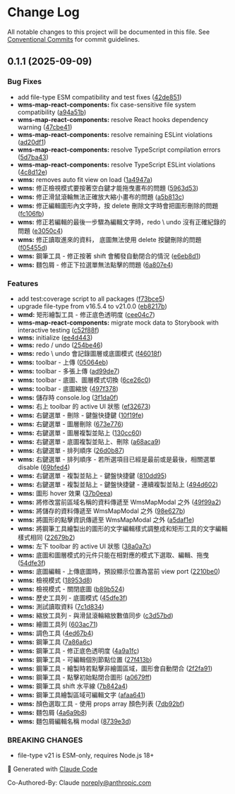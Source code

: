 # Change Log

All notable changes to this project will be documented in this file.
See [Conventional Commits](https://conventionalcommits.org) for commit guidelines.

## 0.1.1 (2025-09-09)

### Bug Fixes

- add file-type ESM compatibility and test fixes ([42de851](https://github.com/Rytass/Utils/commit/42de8515f7a111588206d9b2ffb7c20b382bb90d))
- **wms-map-react-components:** fix case-sensitive file system compatibility ([a94a51b](https://github.com/Rytass/Utils/commit/a94a51b0836dc8d33e02c1f3672cfd57f30b438a))
- **wms-map-react-components:** resolve React hooks dependency warning ([47cbe41](https://github.com/Rytass/Utils/commit/47cbe41823379bddfd3cc582825dec8b023d57a9))
- **wms-map-react-components:** resolve remaining ESLint violations ([ad20df1](https://github.com/Rytass/Utils/commit/ad20df1cd412059e82b3c0a6dc7c4fa0411b383f))
- **wms-map-react-components:** resolve TypeScript compilation errors ([5d7ba43](https://github.com/Rytass/Utils/commit/5d7ba43e430a507ed2b443287c97fb886cf83bd3))
- **wms-map-react-components:** resolve TypeScript ESLint violations ([4c8d12e](https://github.com/Rytass/Utils/commit/4c8d12e33f476b0b00474a4feb6a6c31a95247d9))
- **wms:** removes auto fit view on load ([1a4947a](https://github.com/Rytass/Utils/commit/1a4947a32b7ac4a003cf30f2f099f48321be3e01))
- **wms:** 修正檢視模式要按著空白鍵才能拖曳畫布的問題 ([5963d53](https://github.com/Rytass/Utils/commit/5963d53024db65273b9a79efba2c71b48d530dad))
- **wms:** 修正滑鼠滾輪無法正確放大縮小畫布的問題 ([a5b813c](https://github.com/Rytass/Utils/commit/a5b813cd234d48bd70dd183857e3ff588bc978a7))
- **wms:** 修正編輯圖形內文字時，按 delete 刪除文字時會把圖形刪除的問題 ([fc106fb](https://github.com/Rytass/Utils/commit/fc106fbb5398612fc1e7b92820445e28c446c951))
- **wms:** 修正若編輯的最後一步驟為編輯文字時，redo \ undo 沒有正確紀錄的問題 ([e3050c4](https://github.com/Rytass/Utils/commit/e3050c44baa4232911bb57d0c33a12458e3b36b1))
- **wms:** 修正讀取進來的資料， 底圖無法使用 delete 按鍵刪除的問題 ([f05455d](https://github.com/Rytass/Utils/commit/f05455d35fe001e878f45324066842438b94d081))
- **wms:** 鋼筆工具 - 修正按著 shift 會觸發自動閉合的情況 ([e6eb8d1](https://github.com/Rytass/Utils/commit/e6eb8d1db97258c0b9e826b06e292e4db668e5d8))
- **wms:** 麵包屑 - 修正下拉選單無法點擊的問題 ([6a807e4](https://github.com/Rytass/Utils/commit/6a807e422fba5cf4f710ce7198a681220789cf74))

### Features

- add test:coverage script to all packages ([f73bce5](https://github.com/Rytass/Utils/commit/f73bce52024d453755824fa6af784f13da50061f))
- upgrade file-type from v16.5.4 to v21.0.0 ([eb8217b](https://github.com/Rytass/Utils/commit/eb8217b76c4a0d74061f782c082fd4183961bb12))
- **wmd:** 矩形繪製工具 - 修正底色透明度 ([cee04c7](https://github.com/Rytass/Utils/commit/cee04c7caf2af35fa460edc676810d0bb1e9f97a))
- **wms-map-react-components:** migrate mock data to Storybook with interactive testing ([c52f88f](https://github.com/Rytass/Utils/commit/c52f88fe5d4c3de58034750ded806a75a7ca6264))
- **wms:** initialize ([ee4d443](https://github.com/Rytass/Utils/commit/ee4d4435cd57e5d06a67842e65d669ccecef5d0b))
- **wms:** redo / undo ([254be46](https://github.com/Rytass/Utils/commit/254be4613891931d1baa939a8be8fcdfff982419))
- **wms:** redo \ undo 會記錄圖層或底圖模式 ([f46018f](https://github.com/Rytass/Utils/commit/f46018f60f768badd05e8b229c217cd25e5b2e4b))
- **wms:** toolbar - 上傳 ([05064eb](https://github.com/Rytass/Utils/commit/05064eb1246664d9039d3527582c93f8b49a5917))
- **wms:** toolbar - 多張上傳 ([ad99de7](https://github.com/Rytass/Utils/commit/ad99de79df71a02d4ace183d81a6a3b035b314f8))
- **wms:** toolbar - 底圖、圖層模式切換 ([6ce26c0](https://github.com/Rytass/Utils/commit/6ce26c05191d05276e0549e9c37b44e8241bf99b))
- **wms:** toolbar - 底圖縮放 ([497f378](https://github.com/Rytass/Utils/commit/497f3789cb9c3f4e387619c8239dc8a820c5e4e3))
- **wms:** 儲存時 console.log ([3f1da0f](https://github.com/Rytass/Utils/commit/3f1da0f05b417595fc09caf0aaac6efbb4190109))
- **wms:** 右上 toolbar 的 active UI 狀態 ([ef32673](https://github.com/Rytass/Utils/commit/ef326737d065ec98fbcecbaaf245a7e4edba2cfb))
- **wms:** 右鍵選單 - 刪除 - 鍵盤快捷鍵 ([10f19fe](https://github.com/Rytass/Utils/commit/10f19fead55580e0185d72984d14afdba2ce8f9d))
- **wms:** 右鍵選單 - 圖層刪除 ([673e776](https://github.com/Rytass/Utils/commit/673e776848624db0a01698793e66dd81940bef79))
- **wms:** 右鍵選單 - 圖層複製並貼上 ([130cc60](https://github.com/Rytass/Utils/commit/130cc60f6b6afdfb03140ed8013b68f8106ee600))
- **wms:** 右鍵選單 - 底圖複製並貼上、刪除 ([a68aca9](https://github.com/Rytass/Utils/commit/a68aca9e6697d4a79aaa8487bc094505caa59000))
- **wms:** 右鍵選單 - 排列順序 ([26d0b87](https://github.com/Rytass/Utils/commit/26d0b87b1b92268d87427f516c0d0dff4b4cf38e))
- **wms:** 右鍵選單 - 排列順序 - 若所選項目已經是最前或是最後，相關選單 disable ([69bfed4](https://github.com/Rytass/Utils/commit/69bfed4aacec8416b58cba14f03f43273ce4d1ae))
- **wms:** 右鍵選單 - 複製並貼上 - 鍵盤快捷鍵 ([810dd95](https://github.com/Rytass/Utils/commit/810dd95b339e8773e8498a7070e88009d6ad2500))
- **wms:** 右鍵選單 - 複製並貼上 - 鍵盤快捷鍵 - 連續複製並貼上 ([494d602](https://github.com/Rytass/Utils/commit/494d6023cf967496db377cc85626d92c99fc2a7b))
- **wms:** 圖形 hover 效果 ([37b0eea](https://github.com/Rytass/Utils/commit/37b0eea9121dee6a571ad60ee679fd50ce87b0d8))
- **wms:** 將修改當前區域名稱的資料傳遞至 WmsMapModal 之外 ([49f99a2](https://github.com/Rytass/Utils/commit/49f99a26e986b4c86fad3d4fcdf41dfe2b64345a))
- **wms:** 將儲存的資料傳遞至 WmsMapModal 之外 ([98e627b](https://github.com/Rytass/Utils/commit/98e627bc411a5b0cb18a8d8b532ef3998d470b2a))
- **wms:** 將圖形的點擊資訊傳遞至 WmsMapModal 之外 ([a5daf1e](https://github.com/Rytass/Utils/commit/a5daf1ee3bf2ce1c370fdbed8db561bdffdcf988))
- **wms:** 將鋼筆工具繪製出的圖形的文字編輯樣式調整成和矩形工具的文字編輯樣式相同 ([22679b2](https://github.com/Rytass/Utils/commit/22679b254fb7b7643a0038b71fc003086a7e266d))
- **wms:** 左下 toolbar 的 active UI 狀態 ([38a0a7c](https://github.com/Rytass/Utils/commit/38a0a7c4b10e198fc5e55dc1568310bde2a84bcb))
- **wms:** 底圖和圖層模式的元件只能在相對應的模式下選取、編輯、拖曳 ([54dfe3f](https://github.com/Rytass/Utils/commit/54dfe3f06a2345e35d222c02cd421961e49a9ff3))
- **wms:** 底圖編輯 - 上傳底圖時，預設顯示位置為當前 view port ([2210be0](https://github.com/Rytass/Utils/commit/2210be04fe31a238cd678482a07ecf1915b9c578))
- **wms:** 檢視模式 ([18953d8](https://github.com/Rytass/Utils/commit/18953d8c08e946a47d09942290be918a2087abd8))
- **wms:** 檢視模式 - 關閉底圖 ([b89b524](https://github.com/Rytass/Utils/commit/b89b5240b4d993a675fd8dc9a263a3ec8ac65af6))
- **wms:** 歷史工具列 - 底圖模式 ([45dfe3f](https://github.com/Rytass/Utils/commit/45dfe3f6d35ef131d306175678eb6322b85b247f))
- **wms:** 測試讀取資料 ([7c1d834](https://github.com/Rytass/Utils/commit/7c1d834726feb6c62dbacd29e35267cba5d306ec))
- **wms:** 縮放工具列 - 與滑鼠滾輪縮放數值同步 ([c3d57bd](https://github.com/Rytass/Utils/commit/c3d57bdaa7e83572d4a060f618870035e6e11835))
- **wms:** 繪圖工具列 ([603ac71](https://github.com/Rytass/Utils/commit/603ac7186193fcedc7f3c197cdfde9b5fe58d55e))
- **wms:** 調色工具 ([4ed67b4](https://github.com/Rytass/Utils/commit/4ed67b450a775e366c56c39f645ac6fcadd3836a))
- **wms:** 鋼筆工具 ([7a86a6c](https://github.com/Rytass/Utils/commit/7a86a6cf6a5251f1db57a587a1d485faefc874e1))
- **wms:** 鋼筆工具 - 修正底色透明度 ([4a9a1fc](https://github.com/Rytass/Utils/commit/4a9a1fc763bee6e012a577c659bc522431f7f2c0))
- **wms:** 鋼筆工具 - 可編輯個別節點位置 ([27f413b](https://github.com/Rytass/Utils/commit/27f413bd973b49d4572ae223a84f79f7f0a5de55))
- **wms:** 鋼筆工具 - 繪製時若點擊非繪圖區域，圖形會自動閉合 ([2f2fa91](https://github.com/Rytass/Utils/commit/2f2fa91fcc0bfc7c3bcf58ac60105dd1111f79c2))
- **wms:** 鋼筆工具 - 點擊初始點閉合圖形 ([a0679ff](https://github.com/Rytass/Utils/commit/a0679ff51800aadaaafe380bc59675bc8d9f3561))
- **wms:** 鋼筆工具 shift 水平線 ([7b842a4](https://github.com/Rytass/Utils/commit/7b842a42107a6bfc536f1d9b431f37701e1ac6d9))
- **wms:** 鋼筆工具繪製區域可編輯文字 ([afaa641](https://github.com/Rytass/Utils/commit/afaa64102d1d9c43a5cd80e2ae40d5e2871c6597))
- **wms:** 顏色選取工具 - 使用 props array 顏色列表 ([7db92bf](https://github.com/Rytass/Utils/commit/7db92bfcb49a7d4dae47a06598186b972f4ffeb9))
- **wms:** 麵包屑 ([4a6a9b8](https://github.com/Rytass/Utils/commit/4a6a9b811b33adbaa4315aa97c82495f4fafbc08))
- **wms:** 麵包屑編輯名稱 modal ([8739e3d](https://github.com/Rytass/Utils/commit/8739e3d3c6b9ee1b9d8631f6e5d08c947063ad9a))

### BREAKING CHANGES

- file-type v21 is ESM-only, requires Node.js 18+

🤖 Generated with [Claude Code](https://claude.ai/code)

Co-Authored-By: Claude <noreply@anthropic.com>
